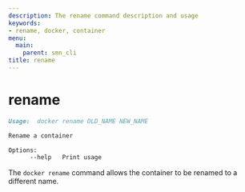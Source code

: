 ```yaml
---
description: The rename command description and usage
keywords:
- rename, docker, container
menu:
  main:
    parent: smn_cli
title: rename
---
```


# rename

```markdown
Usage:  docker rename OLD_NAME NEW_NAME

Rename a container

Options:
      --help   Print usage
```

The `docker rename` command allows the container to be renamed to a different name.
